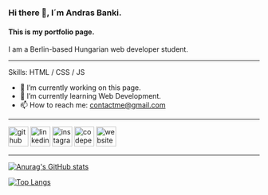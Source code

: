 ### Hi there 👋, I´m Andras Banki.

#### This is my portfolio page.

I am a Berlin-based Hungarian web developer student.

<hr>

Skills: HTML / CSS / JS

- 🔭 I’m currently working on this page. 
- 🌱 I’m currently learning Web Development. 
- 📫 How to reach me: contactme@gmail.com 

<hr>

[<img src='https://cdn.jsdelivr.net/npm/simple-icons@3.0.1/icons/github.svg' alt='github' height='40'>](https://github.com/https://github.com/andrasbanki)  [<img src='https://cdn.jsdelivr.net/npm/simple-icons@3.0.1/icons/linkedin.svg' alt='linkedin' height='40'>](https://www.linkedin.com/in/https://www.linkedin.com/in/andras-banki-76a54120a//)  [<img src='https://cdn.jsdelivr.net/npm/simple-icons@3.0.1/icons/instagram.svg' alt='instagram' height='40'>](https://www.instagram.com/https://www.instagram.com/andras_banki//)  [<img src='https://cdn.jsdelivr.net/npm/simple-icons@3.0.1/icons/codepen.svg' alt='codepen' height='40'>](https://codepen.io/https://codepen.io/andrasbanki)  [<img src='https://cdn.jsdelivr.net/npm/simple-icons@3.0.1/icons/icloud.svg' alt='website' height='40'>](https://andrasbanki.github.io/portfolio-website/index.html)  

<hr>

[![Anurag's GitHub stats](https://github-readme-stats.vercel.app/api?username=andrasbanki)](https://github.com/anuraghazra/github-readme-stats)

[![Top Langs](https://github-readme-stats.vercel.app/api/top-langs/?username=andrasbanki)](https://github.com/anuraghazra/github-readme-stats)
